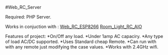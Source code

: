 #Web_RC_Server

Required: PHP Server.

Works in conjuction with :
[Web_RC_ESP8266](https://github.com/Subhajitdas298/Web_RC_ESP8266/)
[Room_Light_RC_AIO](https://github.com/Subhajitdas298/Room_Light_RC_AIO/)

Features of project:
*On/Off any load.
*Under 1amp AC capaciry.
*Any type of load AC/DC supported.
*Uses Standard cheap Remote.
*Can run with with any remote just modifying the case values.
*Works with 2.4GHz wifi.